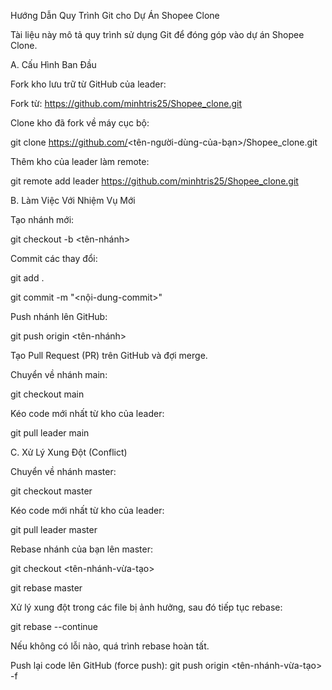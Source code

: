 Hướng Dẫn Quy Trình Git cho Dự Án Shopee Clone

Tài liệu này mô tả quy trình sử dụng Git để đóng góp vào dự án Shopee Clone.

A. Cấu Hình Ban Đầu

Fork kho lưu trữ từ GitHub của leader:

Fork từ: https://github.com/minhtris25/Shopee_clone.git


Clone kho đã fork về máy cục bộ:

git clone https://github.com/<tên-người-dùng-của-bạn>/Shopee_clone.git


Thêm kho của leader làm remote:

git remote add leader https://github.com/minhtris25/Shopee_clone.git



B. Làm Việc Với Nhiệm Vụ Mới

Tạo nhánh mới:

git checkout -b <tên-nhánh>


Commit các thay đổi:

git add .

git commit -m "<nội-dung-commit>"


Push nhánh lên GitHub:

git push origin <tên-nhánh>


Tạo Pull Request (PR) trên GitHub và đợi merge.

Chuyển về nhánh main:

git checkout main


Kéo code mới nhất từ kho của leader:

git pull leader main



C. Xử Lý Xung Đột (Conflict)

Chuyển về nhánh master:

git checkout master


Kéo code mới nhất từ kho của leader:

git pull leader master


Rebase nhánh của bạn lên master:

git checkout <tên-nhánh-vừa-tạo>

git rebase master


Xử lý xung đột trong các file bị ảnh hưởng, sau đó tiếp tục rebase:

git rebase --continue


Nếu không có lỗi nào, quá trình rebase hoàn tất.


Push lại code lên GitHub (force push):
git push origin <tên-nhánh-vừa-tạo> -f


